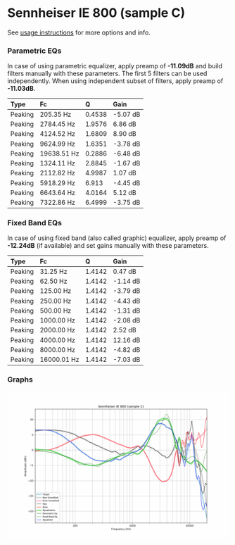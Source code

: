 # Sennheiser IE 800 (sample C)
See [usage instructions](https://github.com/jaakkopasanen/AutoEq#usage) for more options and info.

### Parametric EQs
In case of using parametric equalizer, apply preamp of **-11.09dB** and build filters manually
with these parameters. The first 5 filters can be used independently.
When using independent subset of filters, apply preamp of **-11.03dB**.

| Type    | Fc          |      Q | Gain     |
|:--------|:------------|:-------|:---------|
| Peaking | 205.35 Hz   | 0.4538 | -5.07 dB |
| Peaking | 2784.45 Hz  | 1.9576 | 6.86 dB  |
| Peaking | 4124.52 Hz  | 1.6809 | 8.90 dB  |
| Peaking | 9624.99 Hz  | 1.6351 | -3.78 dB |
| Peaking | 19638.51 Hz | 0.2886 | -6.48 dB |
| Peaking | 1324.11 Hz  | 2.8845 | -1.67 dB |
| Peaking | 2112.82 Hz  | 4.9987 | 1.07 dB  |
| Peaking | 5918.29 Hz  | 6.913  | -4.45 dB |
| Peaking | 6643.64 Hz  | 4.0164 | 5.12 dB  |
| Peaking | 7322.86 Hz  | 6.4999 | -3.75 dB |

### Fixed Band EQs
In case of using fixed band (also called graphic) equalizer, apply preamp of **-12.24dB**
(if available) and set gains manually with these parameters.

| Type    | Fc          |      Q | Gain     |
|:--------|:------------|:-------|:---------|
| Peaking | 31.25 Hz    | 1.4142 | 0.47 dB  |
| Peaking | 62.50 Hz    | 1.4142 | -1.14 dB |
| Peaking | 125.00 Hz   | 1.4142 | -3.79 dB |
| Peaking | 250.00 Hz   | 1.4142 | -4.43 dB |
| Peaking | 500.00 Hz   | 1.4142 | -1.31 dB |
| Peaking | 1000.00 Hz  | 1.4142 | -2.08 dB |
| Peaking | 2000.00 Hz  | 1.4142 | 2.52 dB  |
| Peaking | 4000.00 Hz  | 1.4142 | 12.16 dB |
| Peaking | 8000.00 Hz  | 1.4142 | -4.82 dB |
| Peaking | 16000.01 Hz | 1.4142 | -7.03 dB |

### Graphs
![](./Sennheiser%20IE%20800%20(sample%20C).png)